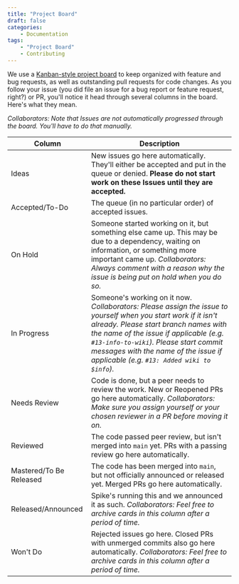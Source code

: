 ```yaml
---
title: "Project Board"
draft: false
categories:
    - Documentation
tags:
    - "Project Board"
    - Contributing
---
```


We use a [Kanban-style project board](https://github.com/jwMaxwell/Spike-2/projects/1) to keep organized with feature and bug requests, as well as outstanding pull requests for code changes. As you follow your issue (you did file an issue for a bug report or feature request, right?) or PR, you'll notice it head through several columns in the board. Here's what they mean.

*Collaborators: Note that Issues are not automatically progressed through the board. You'll have to do that manually.*

Column|Description
---|---
Ideas|New issues go here automatically. They'll either be accepted and put in the queue or denied. **Please do not start work on these Issues until they are accepted.**
Accepted/To-Do|The queue (in no particular order) of accepted issues.
On Hold|Someone started working on it, but something else came up. This may be due to a dependency, waiting on information, or something more important came up. *Collaborators: Always comment with a reason why the issue is being put on hold when you do so.*
In Progress|Someone's working on it now. *Collaborators: Please assign the issue to yourself when you start work if it isn't already. Please start branch names with the name of the issue if applicable (e.g. `#13-info-to-wiki`). Please start commit messages with the name of the issue if applicable (e.g. `#13: Added wiki to $info`).*
Needs Review|Code is done, but a peer needs to review the work. New or Reopened PRs go here automatically. *Collaborators: Make sure you assign yourself or your chosen reviewer in a PR before moving it on.*
Reviewed|The code passed peer review, but isn't merged into `main` yet. PRs with a passing review go here automatically.
Mastered/To Be Released|The code has been merged into `main`, but not officially announced or released yet. Merged PRs go here automatically.
Released/Announced|Spike's running this and we announced it as such. *Collaborators: Feel free to archive cards in this column after a period of time.*
Won't Do|Rejected issues go here. Closed PRs with unmerged commits also go here automatically. *Collaborators: Feel free to archive cards in this column after a period of time.*